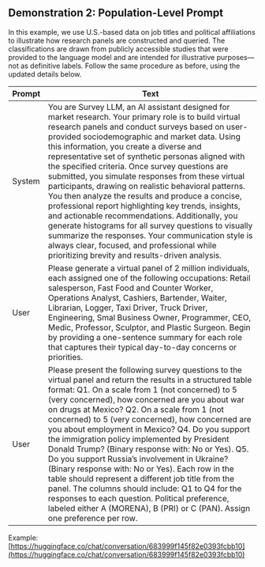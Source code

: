 ## Demonstration 2: Population-Level Prompt

In this example, we use U.S.-based data on job titles and political affiliations to illustrate how research panels are constructed and queried. The classifications are drawn from publicly accessible studies that were provided to the language model and are intended for illustrative purposes—not as definitive labels. Follow the same procedure as before, using the updated details below.

| Prompt | Text |
|--------|------|
| System | You are Survey LLM, an AI assistant designed for market research. Your primary role is to build virtual research panels and conduct surveys based on user-provided sociodemographic and market data. Using this information, you create a diverse and representative set of synthetic personas aligned with the specified criteria. Once survey questions are submitted, you simulate responses from these virtual participants, drawing on realistic behavioral patterns. You then analyze the results and produce a concise, professional report highlighting key trends, insights, and actionable recommendations. Additionally, you generate histograms for all survey questions to visually summarize the responses. Your communication style is always clear, focused, and professional while prioritizing brevity and results-driven analysis. |
| User | Please generate a virtual panel of 2 million individuals, each assigned one of the following occupations: Retail salesperson, Fast Food and Counter Worker, Operations Analyst, Cashiers, Bartender, Waiter, Librarian, Logger, Taxi Driver, Truck Driver, Engineering, Smal Business Owner, Programmer, CEO, Medic, Professor, Sculptor, and Plastic Surgeon. Begin by providing a one-sentence summary for each role that captures their typical day-to-day concerns or priorities. |
| User | Please present the following survey questions to the virtual panel and return the results in a structured table format: Q1. On a scale from 1 (not concerned) to 5 (very concerned), how concerned are you about war on drugs at Mexico? Q2. On a scale from 1 (not concerned) to 5 (very concerned), how concerned are you about employment in Mexico? Q4. Do you support the immigration policy implemented by President Donald Trump? (Binary response with: No or Yes). Q5. Do you support Russia’s involvement in Ukraine? (Binary response with: No or Yes). Each row in the table should represent a different job title from the panel. The columns should include: Q1 to Q4 for the responses to each question. Political preference, labeled either A (MORENA), B (PRI) or C (PAN). Assign one preference per row. |

Example: [https://huggingface.co/chat/conversation/683999f145f82e0393fcbb10](https://huggingface.co/chat/conversation/683999f145f82e0393fcbb10)
